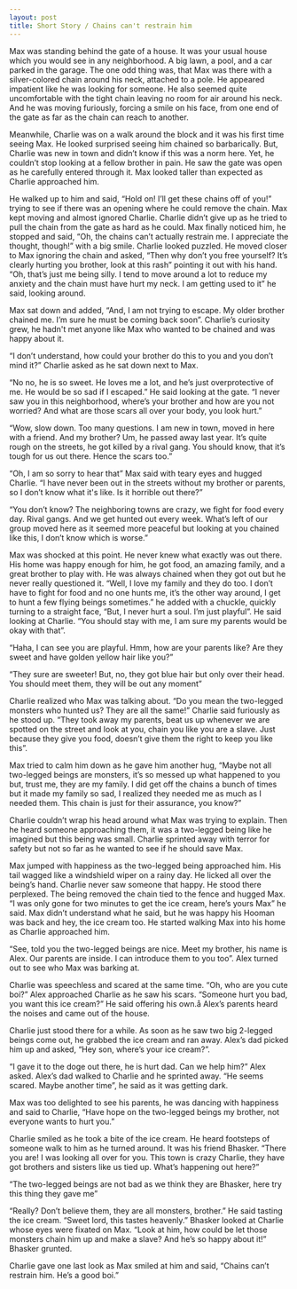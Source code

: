 ```yaml
---
layout: post
title: Short Story / Chains can't restrain him
---
```


Max was standing behind the gate of a house. It was your usual house which you would see in any neighborhood. A big lawn, a pool, and a car parked in the garage. The one odd thing was, that Max was there with a silver-colored chain around his neck, attached to a pole. He appeared impatient like he was looking for someone. He also seemed quite uncomfortable with the tight chain leaving no room for air around his neck. And he was moving furiously, forcing a smile on his face, from one end of the gate as far as the chain can reach to another. 

Meanwhile, Charlie was on a walk around the block and it was his first time seeing Max. He looked surprised seeing him chained so barbarically. But, Charlie was new in town and didn’t know if this was a norm here. Yet, he couldn’t stop looking at a fellow brother in pain. He saw the gate was open as he carefully entered through it. Max looked taller than expected as Charlie approached him. 

He walked up to him and said, “Hold on! I’ll get these chains off of you!” trying to see if there was an opening where he could remove the chain. Max kept moving and almost ignored Charlie. Charlie didn’t give up as he tried to pull the chain from the gate as hard as he could. Max finally noticed him, he stopped and said, “Oh, the chains can’t actually restrain me. I appreciate the thought, though!” with a big smile. Charlie looked puzzled. He moved closer to Max ignoring the chain and asked, “Then why don’t you free yourself? It’s clearly hurting you brother, look at this rash” pointing it out with his hand. “Oh, that’s just me being silly. I tend to move around a lot to reduce my anxiety and the chain must have hurt my neck. I am getting used to it” he said, looking around. 

Max sat down and added, “And, I am not trying to escape. My older brother chained me. I’m sure he must be coming back soon”. Charlie’s curiosity grew, he hadn't met anyone like Max who wanted to be chained and was happy about it. 

“I don’t understand, how could your brother do this to you and you don’t mind it?” Charlie asked as he sat down next to Max.

“No no, he is so sweet. He loves me a lot, and he’s just overprotective of me. He would be so sad if I escaped.” He said looking at the gate. “I never saw you in this neighborhood, where’s your brother and how are you not worried? And what are those scars all over your body, you look hurt.” 

“Wow, slow down. Too many questions. I am new in town, moved in here with a friend. And my brother? Um, he passed away last year. It’s quite rough on the streets, he got killed by a rival gang. You should know, that it’s tough for us out there. Hence the scars too.”

“Oh, I am so sorry to hear that” Max said with teary eyes and hugged Charlie. “I have never been out in the streets without my brother or parents, so I don’t know what it's like. Is it horrible out there?” 

“You don’t know? The neighboring towns are crazy, we fight for food every day. Rival gangs. And we get hunted out every week. What’s left of our group moved here as it seemed more peaceful but looking at you chained like this, I don’t know which is worse.” 

Max was shocked at this point. He never knew what exactly was out there. His home was happy enough for him, he got food, an amazing family, and a great brother to play with. He was always chained when they got out but he never really questioned it. “Well, I love my family and they do too. I don’t have to fight for food and no one hunts me, it’s the other way around, I get to hunt a few flying beings sometimes.” he added with a chuckle, quickly turning to a straight face, “But, I never hurt a soul. I’m just playful”. He said looking at Charlie. “You should stay with me, I am sure my parents would be okay with that”. 

“Haha, I can see you are playful. Hmm, how are your parents like? Are they sweet and have golden yellow hair like you?” 

“They sure are sweeter! But, no, they got blue hair but only over their head. You should meet them, they will be out any moment” 

Charlie realized who Max was talking about. “Do you mean the two-legged monsters who hunted us? They are all the same!” Charlie said furiously as he stood up. “They took away my parents, beat us up whenever we are spotted on the street and look at you, chain you like you are a slave. Just because they give you food, doesn’t give them the right to keep you like this”.

Max tried to calm him down as he gave him another hug, “Maybe not all two-legged beings are monsters, it’s so messed up what happened to you but, trust me, they are my family. I did get off the chains a bunch of times but it made my family so sad, I realized they needed me as much as I needed them. This chain is just for their assurance, you know?” 

Charlie couldn’t wrap his head around what Max was trying to explain. Then he heard someone approaching them, it was a two-legged being like he imagined but this being was small. Charlie sprinted away with terror for safety but not so far as he wanted to see if he should save Max. 

Max jumped with happiness as the two-legged being approached him. His tail wagged like a windshield wiper on a rainy day. He licked all over the being’s hand. Charlie never saw someone that happy. He stood there perplexed. The being removed the chain tied to the fence and hugged Max. “I was only gone for two minutes to get the ice cream, here’s yours Max” he said. Max didn’t understand what he said, but he was happy his Hooman was back and hey, the ice cream too. He started walking Max into his home as Charlie approached him.

“See, told you the two-legged beings are nice. Meet my brother, his name is Alex. Our parents are inside. I can introduce them to you too”. Alex turned out to see who Max was barking at. 

Charlie was speechless and scared at the same time. “Oh, who are you cute boi?” Alex approached Charlie as he saw his scars. “Someone hurt you bad, you want this ice cream?” He said offering his own.å Alex’s parents heard the noises and came out of the house. 

Charlie just stood there for a while. As soon as he saw two big 2-legged beings come out, he grabbed the ice cream and ran away. Alex’s dad picked him up and asked, “Hey son, where’s your ice cream?”. 

“I gave it to the doge out there, he is hurt dad. Can we help him?” Alex asked. Alex’s dad walked to Charlie and he sprinted away. “He seems scared. Maybe another time”, he said as it was getting dark. 

Max was too delighted to see his parents, he was dancing with happiness and said to Charlie, “Have hope on the two-legged beings my brother, not everyone wants to hurt you.” 

Charlie smiled as he took a bite of the ice cream. He heard footsteps of someone walk to him as he turned around. It was his friend Bhasker. “There you are! I was looking all over for you. This town is crazy Charlie, they have got brothers and sisters like us tied up. What’s happening out here?” 

“The two-legged beings are not bad as we think they are Bhasker, here try this thing they gave me” 

“Really? Don’t believe them, they are all monsters, brother.” He said tasting the ice cream. “Sweet lord, this tastes heavenly.” Bhasker looked at Charlie whose eyes were fixated on Max. “Look at him, how could be let those monsters chain him up and make a slave? And he’s so happy about it!” Bhasker grunted.

Charlie gave one last look as Max smiled at him and said, “Chains can’t restrain him. He’s a good boi.” 
